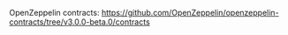 OpenZeppelin contracts: 
    https://github.com/OpenZeppelin/openzeppelin-contracts/tree/v3.0.0-beta.0/contracts
<br/>